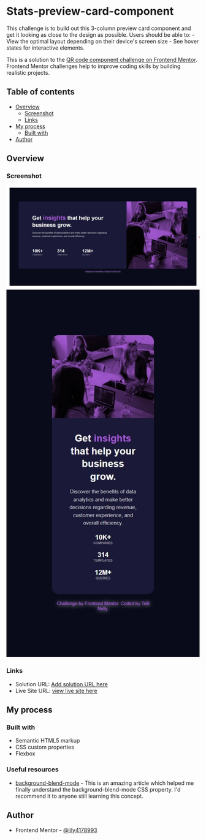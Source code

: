 # Stats-preview-card-component
This challenge is to build out this 3-column preview card component and get it looking as close to the design as possible. Users should be able to: - View the optimal layout depending on their device's screen size - See hover states for interactive elements.

This is a solution to the [QR code component challenge on Frontend Mentor](https://www.frontendmentor.io/challenges/qr-code-component-iux_sIO_H). Frontend Mentor challenges help to improve coding skills by building realistic projects. 

## Table of contents

- [Overview](#overview)
  - [Screenshot](#screenshot)
  - [Links](#links)
- [My process](#my-process)
  - [Built with](#built-with)
- [Author](#author)




## Overview

### Screenshot

![desktop-preview](https://github.com/lily4178993/Stats-preview-card-component/blob/main/design/desktop-preview.jpeg?raw=true)
![mobile-preview](https://github.com/lily4178993/Stats-preview-card-component/blob/main/design/mobile-preview.jpeg)


### Links

- Solution URL: [Add solution URL here](https://your-solution-url.com)
- Live Site URL: [view live site here](https://lily4178993.github.io/Stats-preview-card-component/)




## My process

### Built with

- Semantic HTML5 markup
- CSS custom properties
- Flexbox

### Useful resources

- [background-blend-mode](https://developer.mozila.org/docs/en/web/CSS/background-blend-mode) - This is an amazing article which helped me finally understand the background-blend-mode CSS property. I'd recommend it to anyone still learning this concept.




## Author

- Frontend Mentor - [@lily4178993](https://www.frontendmentor.io/profile/lily4178993)
